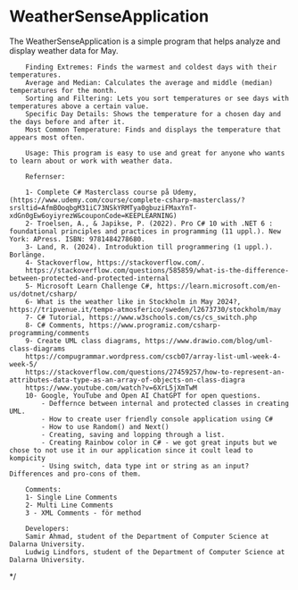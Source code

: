 # WeatherSenseApplication
The WeatherSenseApplication is a simple program that helps analyze and display weather data for May.

        Finding Extremes: Finds the warmest and coldest days with their temperatures.
        Average and Median: Calculates the average and middle (median) temperatures for the month.
        Sorting and Filtering: Lets you sort temperatures or see days with temperatures above a certain value.
        Specific Day Details: Shows the temperature for a chosen day and the days before and after it.
        Most Common Temperature: Finds and displays the temperature that appears most often.

        Usage: This program is easy to use and great for anyone who wants to learn about or work with weather data.

        Refernser:

        1- Complete C# Masterclass course på Udemy, (https://www.udemy.com/course/complete-csharp-masterclass/?srsltid=AfmBOoqbgM31iC73NSkYRMTya0gbuziFMaxYnT-xdGn0gEw6oyiyrezW&couponCode=KEEPLEARNING)
        2- Troelsen, A., & Japikse, P. (2022). Pro C# 10 with .NET 6 : foundational principles and practices in programming (11 uppl.). New York: APress. ISBN: 9781484278680.
        3- Land, R. (2024). Introduktion till programmering (1 uppl.). Borlänge.
        4- Stackoverflow, https://stackoverflow.com/.
        https://stackoverflow.com/questions/585859/what-is-the-difference-between-protected-and-protected-internal 
        5- Microsoft Learn Challenge C#, https://learn.microsoft.com/en-us/dotnet/csharp/
        6- What is the weather like in Stockholm in May 2024?, https://tripvenue.it/tempo-atmosferico/sweden/l2673730/stockholm/may
        7- C# Tutorial, https://www.w3schools.com/cs/cs_switch.php
        8- C# Comments, https://www.programiz.com/csharp-programming/comments
        9- Create UML class diagrams, https://www.drawio.com/blog/uml-class-diagrams 
        https://compugrammar.wordpress.com/cscb07/array-list-uml-week-4-week-5/
        https://stackoverflow.com/questions/27459257/how-to-represent-an-attributes-data-type-as-an-array-of-objects-on-class-diagra
        https://www.youtube.com/watch?v=6XrL5jXmTwM
        10- Google, YouTube and Open AI ChatGPT for open questions. 
            - Deffernce between internal and protected classes in creating UML.
            - How to create user friendly console application using C#
            - How to use Random() and Next()
            - Creating, saving and lopping through a list.
            - Creating Rainbow color in C# - we got great inputs but we chose to not use it in our application since it coult lead to kompicity
            - Using switch, data type int or string as an input? Differences and pro-cons of them. 
        
        Comments:
        1- Single Line Comments  
        2- Multi Line Comments    
        3 - XML Comments - för method

        Developers:
        Samir Ahmad, student of the Department of Computer Science at Dalarna University.
        Ludwig Lindfors, student of the Department of Computer Science at Dalarna University.
*/
